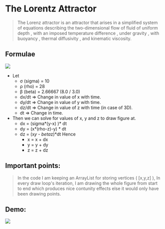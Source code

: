 # The Lorentz Attractor
> The Lorenz attractor is an attractor that arises in a simplified system of equations describing the two-dimensional flow of fluid of uniform depth , with an imposed temperature difference , under gravity , with buoyancy , thermal diffusivity , and kinematic viscosity.

## Formulae
<img src="https://wikimedia.org/api/rest_v1/media/math/render/svg/5f993e17e16f1c3ea4ad7031353c61164a226bb8"></img>
- Let 
   - σ (sigma) = 10
   - ρ (rho) = 28
   - β (beta) = 2.66667 (8.0 / 3.0)
   - dx/dt => Change in value of x with time.
   - dy/dt => Change in value of y with time.
   - dz/dt => Change in value of z with time (in case of 3D).
   - dt => Change in time.
- Then we can solve for values of x, y and z to draw figure at.
   - dx = (sigma*(y-x) )* dt
   - dy = (x*(rho-z)-y) * dt
   - dz = (x*y - beta*z)*dt
   Hence
      - x = x + dx
      - y = y + dy
      - z = z + dz

## Important points:
> In the code I am keeping an ArrayList for storing vertices ( [x,y,z] ), In every draw loop's iteration, I am drawing the whole figure from start to end which produces nice contunity effects else it would only have been drawing points.

## Demo:
<img src="https://j.gifs.com/nr9XqP.gif"></img>
